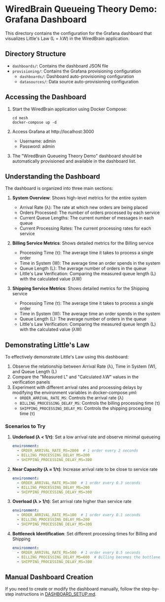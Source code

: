 # WiredBrain Queueing Theory Demo: Grafana Dashboard

This directory contains the configuration for the Grafana dashboard that visualizes Little's Law (L = λW) in the WiredBrain application.

## Directory Structure

- `dashboards/`: Contains the dashboard JSON file
- `provisioning/`: Contains the Grafana provisioning configuration
  - `dashboards/`: Dashboard auto-provisioning configuration
  - `datasources/`: Data source auto-provisioning configuration

## Accessing the Dashboard

1. Start the WiredBrain application using Docker Compose:
   ```
   cd mesh
   docker-compose up -d
   ```

2. Access Grafana at http://localhost:3000
   - Username: admin
   - Password: admin

3. The "WiredBrain Queueing Theory Demo" dashboard should be automatically provisioned and available in the dashboard list.

## Understanding the Dashboard

The dashboard is organized into three main sections:

1. **System Overview**: Shows high-level metrics for the entire system
   - Arrival Rate (λ): The rate at which new orders are being placed
   - Orders Processed: The number of orders processed by each service
   - Current Queue Lengths: The current number of messages in each queue
   - Current Processing Rates: The current processing rates for each service

2. **Billing Service Metrics**: Shows detailed metrics for the Billing service
   - Processing Time (τ): The average time it takes to process a single order
   - Time in System (W): The average time an order spends in the system
   - Queue Length (L): The average number of orders in the queue
   - Little's Law Verification: Comparing the measured queue length (L) with the calculated value (λW)

3. **Shipping Service Metrics**: Shows detailed metrics for the Shipping service
   - Processing Time (τ): The average time it takes to process a single order
   - Time in System (W): The average time an order spends in the system
   - Queue Length (L): The average number of orders in the queue
   - Little's Law Verification: Comparing the measured queue length (L) with the calculated value (λW)

## Demonstrating Little's Law

To effectively demonstrate Little's Law using this dashboard:

1. Observe the relationship between Arrival Rate (λ), Time in System (W), and Queue Length (L)
2. Compare the "Measured L" and "Calculated λW" values in the verification panels
3. Experiment with different arrival rates and processing delays by modifying the environment variables in docker-compose.yml:
   - `ORDER_ARRIVAL_RATE_MS`: Controls the arrival rate (λ)
   - `BILLING_PROCESSING_DELAY_MS`: Controls the billing processing time (τ)
   - `SHIPPING_PROCESSING_DELAY_MS`: Controls the shipping processing time (τ)

### Scenarios to Try

1. **Underload (λ < 1/τ)**: Set a low arrival rate and observe minimal queueing
   ```yaml
   environment:
     - ORDER_ARRIVAL_RATE_MS=2000  # 1 order every 2 seconds
     - BILLING_PROCESSING_DELAY_MS=200
     - SHIPPING_PROCESSING_DELAY_MS=300
   ```

2. **Near Capacity (λ ≈ 1/τ)**: Increase arrival rate to be close to service rate
   ```yaml
   environment:
     - ORDER_ARRIVAL_RATE_MS=300  # 1 order every 0.3 seconds
     - BILLING_PROCESSING_DELAY_MS=200
     - SHIPPING_PROCESSING_DELAY_MS=300
   ```

3. **Overload (λ > 1/τ)**: Set arrival rate higher than service rate
   ```yaml
   environment:
     - ORDER_ARRIVAL_RATE_MS=100  # 1 order every 0.1 seconds
     - BILLING_PROCESSING_DELAY_MS=200
     - SHIPPING_PROCESSING_DELAY_MS=300
   ```

4. **Bottleneck Identification**: Set different processing times for Billing and Shipping
   ```yaml
   environment:
     - ORDER_ARRIVAL_RATE_MS=500  # 1 order every 0.5 seconds
     - BILLING_PROCESSING_DELAY_MS=600  # Billing becomes the bottleneck
     - SHIPPING_PROCESSING_DELAY_MS=300
   ```

## Manual Dashboard Creation

If you need to create or modify the dashboard manually, follow the step-by-step instructions in [DASHBOARD_SETUP.md](./DASHBOARD_SETUP.md).